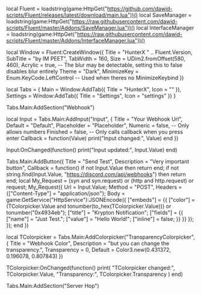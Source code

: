 local Fluent = loadstring(game:HttpGet("https://github.com/dawid-scripts/Fluent/releases/latest/download/main.lua"))()
local SaveManager = loadstring(game:HttpGet("https://raw.githubusercontent.com/dawid-scripts/Fluent/master/Addons/SaveManager.lua"))()
local InterfaceManager = loadstring(game:HttpGet("https://raw.githubusercontent.com/dawid-scripts/Fluent/master/Addons/InterfaceManager.lua"))()

local Window = Fluent:CreateWindow({ 
    Title = "HunterX " .. Fluent.Version,
    SubTitle = "by IM PEET",
    TabWidth = 160,
    Size = UDim2.fromOffset(580, 460),
    Acrylic = true, -- The blur may be detectable, setting this to false disables blur entirely
    Theme = "Dark",
    MinimizeKey = Enum.KeyCode.LeftControl -- Used when theres no MinimizeKeybind
})

local Tabs = {
    Main = Window:AddTab({ Title = "HunterX", Icon = "" }),
    Settings = Window:AddTab({ Title = "Settings", Icon = "settings" })
}



Tabs.Main:AddSection("Webhook")

local Input = Tabs.Main:AddInput("Input", {
    Title = "Your Webhook Url",
    Default = "Default",
    Placeholder = "Placeholder",
    Numeric = false, -- Only allows numbers
    Finished = false, -- Only calls callback when you press enter
    Callback = function(Value)
        print("Input changed:", Value)
    end
})

Input:OnChanged(function()
    print("Input updated:", Input.Value)
end)


Tabs.Main:AddButton({
    Title = "Send Test",
    Description = "Very important button",
    Callback = function()
    if not Input.Value then return end;
    if not string.find(Input.Value, "https://discord.com/api/webhooks") then return end;
    local My_Request = (syn and syn.request) or (http and http.request) or request;
    My_Request({
        Url = Input.Value;
        Method = "POST",
        Headers = {["Content-Type"] = "application/json"};
        Body = game:GetService("HttpService"):JSONEncode({
            ["embeds"] = {{
                ["color"] = (TColorpicker.Value and tonumber(to_hex(TColorpicker.Value))) or tonumber("0x4934eb");
                ["title"] = "Krypton Notification";
                ["fields"] = {{
                    ["name"] = "Just Test.";
                    ["value"] = "Hello World!";
                    ["inline"] = false;
                }}
            }}
        });
    });
    end
})


local TColorpicker = Tabs.Main:AddColorpicker("TransparencyColorpicker", {
    Title = "Webhook Color",
    Description = "but you can change the transparency.",
    Transparency = 0,
    Default = Color3.new(0.431372, 0.196078, 0.807843)
})

TColorpicker:OnChanged(function()
    print(
        "TColorpicker changed:", TColorpicker.Value,
        "Transparency:", TColorpicker.Transparency
    )
end)


Tabs.Main:AddSection("Server Hop")



